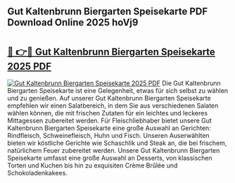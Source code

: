 ## Gut Kaltenbrunn Biergarten Speisekarte PDF Download Online 2025 hoVj9

# <h2><a href="http://gc7oh2.nevu.top/?p=Gut+Kaltenbrunn+Biergarten+Speisekarte">🔗 👉🔴 Gut Kaltenbrunn Biergarten Speisekarte 2025 PDF</a></h2>

[![Gut Kaltenbrunn Biergarten Speisekarte 2025 PDF](https://i.imgur.com/dBaPXMq.png)](http://gc7oh2.nevu.top/?p=Gut+Kaltenbrunn+Biergarten+Speisekarte)
Die Gut Kaltenbrunn Biergarten Speisekarte ist eine Gelegenheit, etwas für sich selbst zu wählen und zu genießen. Auf unserer Gut Kaltenbrunn Biergarten Speisekarte empfehlen wir einen Salatbereich, in dem Sie aus verschiedenen Salaten wählen können, die mit frischen Zutaten für ein leichtes und leckeres Mittagessen zubereitet werden. Für Fleischliebhaber bietet unsere Gut Kaltenbrunn Biergarten Speisekarte eine große Auswahl an Gerichten: Rindfleisch, Schweinefleisch, Huhn und Fisch. Unseren Auserwählten bieten wir köstliche Gerichte wie Schaschlik und Steak an, die bei frischem, natürlichem Feuer zubereitet werden. Unsere Gut Kaltenbrunn Biergarten Speisekarte umfasst eine große Auswahl an Desserts, von klassischen Torten und Kuchen bis hin zu exquisiten Crème Brûlée und Schokoladenkakees.
